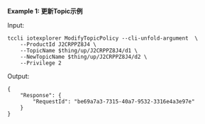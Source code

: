 **Example 1: 更新Topic示例**



Input: 

```
tccli iotexplorer ModifyTopicPolicy --cli-unfold-argument  \
    --ProductId J2CRPPZ8J4 \
    --TopicName $thing/up/J2CRPPZ8J4/d1 \
    --NewTopicName $thing/up/J2CRPPZ8J4/d2 \
    --Privilege 2
```

Output: 
```
{
    "Response": {
        "RequestId": "be69a7a3-7315-40a7-9532-3316e4a3e97e"
    }
}
```

